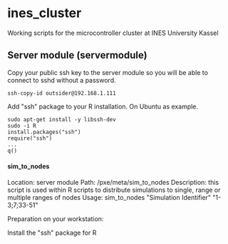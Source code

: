 # ines_cluster
Working scripts for the microcontroller cluster at INES University Kassel

## Server module (servermodule)

Copy your public ssh key to the server module so you will be able to connect to sshd without a password.
```
ssh-copy-id outsider@192.168.1.111
```

Add "ssh" package to your R installation. On Ubuntu as example.
```
sudo apt-get install -y libssh-dev
sudo -i R
install.packages("ssh")
require("ssh")
...
q()
```



#### sim_to_nodes

Location: server module
Path: /pxe/meta/sim_to_nodes
Description: this script is used within R scripts to distribute simulations to single, range or multiple ranges of nodes
Usage: sim_to_nodes "Simulation Identifier" "1-3;7;33-51"

Preparation on your workstation:

Install the "ssh" package for R